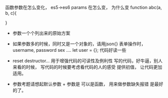 函数参数在怎么变化，
es5->es6 params 在怎么变，
为什么变
function abc(a, b, c){

}

- 参数一个个列出来的原始方案
- 如果参数多的时候，同时又是一个对象的，请用json{}
  表单操作时，username, password sex ....
  let user = {};
  代码好读一些
- reset destructor...
  用于增强代码的可读性及例利性
  写的代码，好牛逼，别人来看的时候，
  写代码的时候要考虑看代码的人的感受
  提供初值， 让代码更加适用。

- 参数考题请想起默认参数 + 参数是
  可以是函数，
  用来做参数缺失报错 是最好的了。